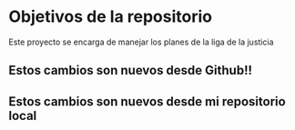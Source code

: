 # Objetivos de la repositorio

Este proyecto se encarga de manejar los planes de la liga de la justicia

## Estos cambios son nuevos desde Github!!

## Estos cambios son nuevos desde mi repositorio local
